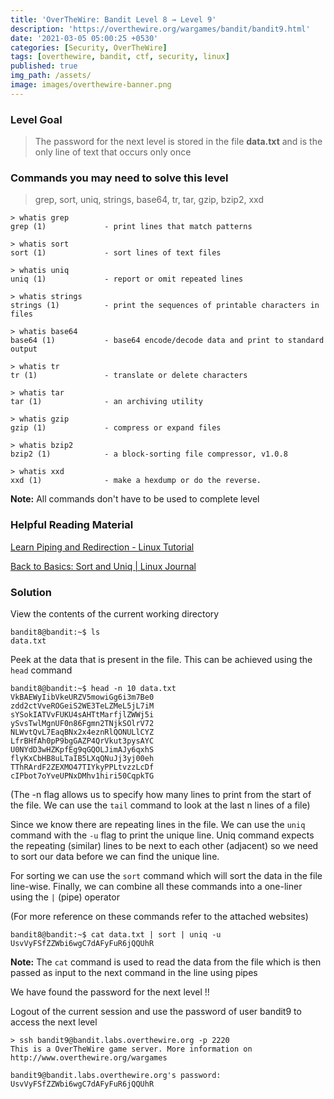 ```yaml
---
title: 'OverTheWire: Bandit Level 8 → Level 9'
description: 'https://overthewire.org/wargames/bandit/bandit9.html'
date: '2021-03-05 05:00:25 +0530'
categories: [Security, OverTheWire]
tags: [overthewire, bandit, ctf, security, linux]
published: true
img_path: /assets/
image: images/overthewire-banner.png
---
```


### Level Goal

> The password for the next level is stored in the file **data.txt** and is the only line of text that occurs only once

### Commands you may need to solve this level

> grep, sort, uniq, strings, base64, tr, tar, gzip, bzip2, xxd

```
> whatis grep  
grep (1)             - print lines that match patterns

> whatis sort  
sort (1)             - sort lines of text files

> whatis uniq  
uniq (1)             - report or omit repeated lines

> whatis strings  
strings (1)          - print the sequences of printable characters in files

> whatis base64  
base64 (1)           - base64 encode/decode data and print to standard output

> whatis tr  
tr (1)               - translate or delete characters

> whatis tar  
tar (1)              - an archiving utility

> whatis gzip  
gzip (1)             - compress or expand files

> whatis bzip2  
bzip2 (1)            - a block-sorting file compressor, v1.0.8

> whatis xxd  
xxd (1)              - make a hexdump or do the reverse.
```

**Note:** All commands don't have to be used to complete level

### Helpful Reading Material

[Learn Piping and Redirection - Linux Tutorial](https://ryanstutorials.net/linuxtutorial/piping.php)

[Back to Basics: Sort and Uniq \| Linux Journal](https://www.linuxjournal.com/content/back-basics-sort-and-uniq)

### Solution

View the contents of the current working directory

```
bandit8@bandit:~$ ls  
data.txt
```

Peek at the data that is present in the file. This can be achieved using the `head` command

```
bandit8@bandit:~$ head -n 10 data.txt   
VkBAEWyIibVkeURZV5mowiGg6i3m7Be0  
zdd2ctVveROGeiS2WE3TeLZMeL5jL7iM  
sYSokIATVvFUKU4sAHTtMarfjlZWWj5i  
ySvsTwlMgnUF0n86Fgmn2TNjkSOlrV72  
NLWvtQvL7EaqBNx2x4eznRlQONULlCYZ  
LfrBHfAh0pP9bgGAZP4QrVkut3pysAYC  
U0NYdD3wHZKpfEg9qGQOLJimAJy6qxhS  
flyKxCbHB8uLTaIB5LXqQNuJj3yj00eh  
TThRArdF2ZEXMO47TIYkyPPLtvzzLcDf  
cIPbot7oYveUPNxDMhv1hiri50CqpkTG
```

(The -n flag allows us to specify how many lines to print from the start of the file. We can use the `tail` command to look at the last n lines of a file)

Since we know there are repeating lines in the file. We can use the `uniq` command with the `-u` flag to print the unique line. Uniq command expects the repeating (similar) lines to be next to each other (adjacent) so we need to sort our data before we can find the unique line.

For sorting we can use the `sort` command which will sort the data in the file line-wise. Finally, we can combine all these commands into a one-liner using the `|` (pipe) operator

(For more reference on these commands refer to the attached websites)

```
bandit8@bandit:~$ cat data.txt | sort | uniq -u  
UsvVyFSfZZWbi6wgC7dAFyFuR6jQQUhR
```

**Note:** The `cat` command is used to read the data from the file which is then passed as input to the next command in the line using pipes

We have found the password for the next level !!

Logout of the current session and use the password of user bandit9 to access the next level

```
> ssh bandit9@bandit.labs.overthewire.org -p 2220  
This is a OverTheWire game server. More information on http://www.overthewire.org/wargames

bandit9@bandit.labs.overthewire.org's password: UsvVyFSfZZWbi6wgC7dAFyFuR6jQQUhR
```